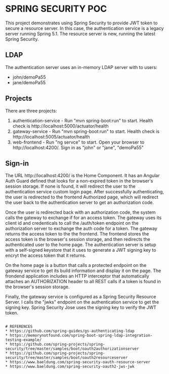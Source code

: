 # SPRING SECURITY POC

This project demonstrates using Spring Security to provide JWT token to secure a resource server.
In this case, the authentication service is a legacy server running Spring 5.1. The resource server
is new, running the latest Spring Security.

## LDAP
The authentication server uses an in-memory LDAP server with to users:
* john/demoPa55
* jane/demoPa55

## Projects
There are three projects:

1) authentication-service - Run "mvn spring-boot:run" to start. Health check is http://localhost:5000/actuator/health
2) gateway-service - Run "mvn spring-boot:run" to start. Health check is http://localhost:5005/actuator/health
3) web-frontend - Run "ng servce" to start. Open your browser to http://localhost:4200/. Sign in as "john" or "jane", "demoPa55"

## Sign-in
The URL http://localhost:4200/ is the Home Component. It has an Angular Auth Guard defined that looks for a non-expired token in
the browser's session storage. If none is found, it will redirect the user to the authentication service custom login page. After successfully authenticating,
the user is redirected to the frontend Authorized page, which will redirect the user back to the authentication server to get an authorization code.

Once the user is redirected back with an authorization code, the system calls the gateway to exchange if for an access token. 
The gateway uses its client id and credenticals to call the /auth/token endpoint on the authorization server to exchange the auth code for a token.
The gateway returns the access token to the the frontend. The frontend stores the access token is the browser's session storage, and then redirects
the authenticated user to the home page. The authentication server is setup with a self-signed keystore that it uses to generate a JWT signing key
to encryt the access token that it returns.

On the home page is a button that calls a protected endpoint on the gateway service to get its build information and display it on the page.
The frondend application includes an HTTP interceptor that automatically attaches an AUTHORIZATION header to all REST calls if a token is
found in the browser's session storage.

Finally, the gateway service is configured as a Spring Security Resource Server. I calls the "jwks" endpoint on the authentication service to get the signing key.
Spring Security Jose uses the signing key to verify the JWT token.

```

# REFERENCES
* https://github.com/spring-guides/gs-authenticating-ldap
* https://memorynotfound.com/spring-boot-spring-ldap-integration-testing-example/
* https://github.com/spring-projects/spring-security/tree/master/samples/boot/oauth2authorizationserver
* https://github.com/spring-projects/spring-security/tree/master/samples/boot/oauth2resourceserver
* https://www.baeldung.com/spring-security-oauth-resource-server
* https://www.baeldung.com/spring-security-oauth2-jws-jwk
